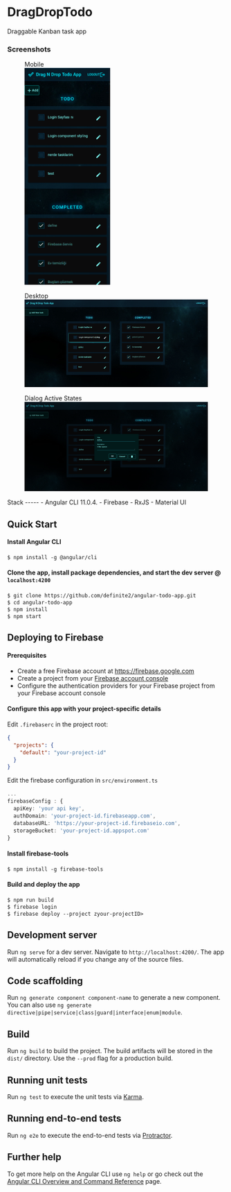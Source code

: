 # DragDropTodo

Draggable Kanban task app

### Screenshots

<figure>
<figcaption>Mobile</figcaption>
<img src="./src/assets/screenshots/mobile-ss.png" alt="mobile ss" height="500"/>
</figure>

<figure>
<figcaption>Desktop</figcaption>
<img src="./src/assets/screenshots/desktop-hover.png" alt="desktop ss" />
</figure>
<figure>
<figcaption>Dialog Active States</figcaption>
<img src="./src/assets/screenshots/desktop-actives.png" alt="desktop ss" />
</figure>
Stack
-----
- Angular CLI 11.0.4.
- Firebase
- RxJS
- Material UI

## Quick Start

#### Install Angular CLI

```shell
$ npm install -g @angular/cli
```

#### Clone the app, install package dependencies, and start the dev server @ `localhost:4200`

```shell
$ git clone https://github.com/definite2/angular-todo-app.git
$ cd angular-todo-app
$ npm install
$ npm start
```

## Deploying to Firebase

#### Prerequisites

- Create a free Firebase account at https://firebase.google.com
- Create a project from your [Firebase account console](https://console.firebase.google.com)
- Configure the authentication providers for your Firebase project from your Firebase account console

#### Configure this app with your project-specific details

Edit `.firebaserc` in the project root:

```json
{
  "projects": {
    "default": "your-project-id"
  }
}
```

Edit the firebase configuration in `src/environment.ts`

```typescript
...
firebaseConfig : {
  apiKey: 'your api key',
  authDomain: 'your-project-id.firebaseapp.com',
  databaseURL: 'https://your-project-id.firebaseio.com',
  storageBucket: 'your-project-id.appspot.com'
}
```

#### Install firebase-tools

```shell
$ npm install -g firebase-tools
```

#### Build and deploy the app

```shell
$ npm run build
$ firebase login
$ firebase deploy --project zyour-projectID>
```

## Development server

Run `ng serve` for a dev server. Navigate to `http://localhost:4200/`. The app will automatically reload if you change any of the source files.

## Code scaffolding

Run `ng generate component component-name` to generate a new component. You can also use `ng generate directive|pipe|service|class|guard|interface|enum|module`.

## Build

Run `ng build` to build the project. The build artifacts will be stored in the `dist/` directory. Use the `--prod` flag for a production build.

## Running unit tests

Run `ng test` to execute the unit tests via [Karma](https://karma-runner.github.io).

## Running end-to-end tests

Run `ng e2e` to execute the end-to-end tests via [Protractor](http://www.protractortest.org/).

## Further help

To get more help on the Angular CLI use `ng help` or go check out the [Angular CLI Overview and Command Reference](https://angular.io/cli) page.
